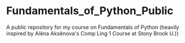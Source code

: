 # Fundamentals_of_Python_Public
A public repository for my course on Fundamentals of Python (heavily inspired by Alëna Aksënova's Comp Ling 1 Course at Stony Brook U.))
